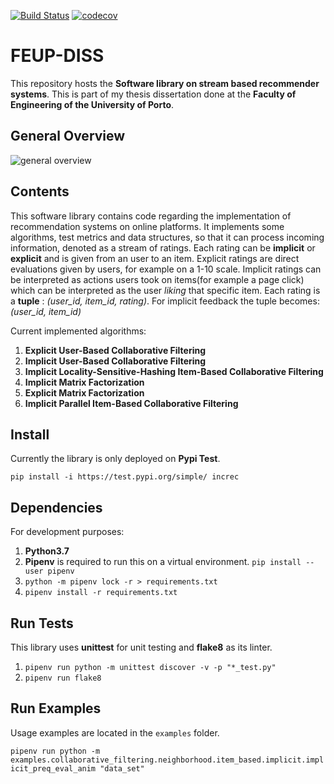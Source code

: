 [![Build Status](https://travis-ci.com/Marko50/FEUP-DISS.svg?token=zxXmDKs9f8jTTEztxFW7&branch=master)](https://travis-ci.com/Marko50/FEUP-DISS.svg?token=zxXmDKs9f8jTTEztxFW7&branch=master)
[![codecov](https://codecov.io/gh/Marko50/FEUP-DISS/branch/master/graph/badge.svg?token=V9LK9NWX9W)](https://codecov.io/gh/Marko50/FEUP-DISS)

# FEUP-DISS

This repository hosts the **Software library on stream based recommender systems**. This is part of my thesis dissertation done at
the **Faculty of Engineering of the University of Porto**.

## General Overview

![general overview](https://i.ibb.co/59SbBS5/diagram.png)

## Contents

This software library contains code regarding the implementation of recommendation systems on online platforms. It implements some algorithms, test metrics and data structures, so that it can process incoming information, denoted as a stream of ratings. Each rating can be **implicit** or **explicit** and is given from an user to an item. Explicit ratings are direct evaluations given by users, for example on a 1-10 scale. Implicit ratings can be interpreted as actions users took on items(for example a page click) which can be interpreted as the user *liking* that specific item. Each rating is a **tuple** : *(user_id, item_id, rating)*. For implicit feedback the tuple becomes: *(user_id, item_id)*

Current implemented algorithms:

1. **Explicit User-Based Collaborative Filtering**
2. **Implicit User-Based Collaborative Filtering**
3. **Implicit Locality-Sensitive-Hashing Item-Based Collaborative Filtering**
4. **Implicit Matrix Factorization**
5. **Explicit Matrix Factorization**
6. **Implicit Parallel Item-Based Collaborative Filtering**

## Install

Currently the library is only deployed on **Pypi Test**.

`pip install -i https://test.pypi.org/simple/ increc`

## Dependencies

For development purposes:

1. **Python3.7**
2. **Pipenv** is required to run this on a virtual environment. `pip install --user pipenv`
3. `python -m pipenv lock -r > requirements.txt`
4. `pipenv install -r requirements.txt`

## Run Tests

This library uses **unittest** for unit testing and **flake8** as its linter.

1. `pipenv run python -m unittest discover -v -p "*_test.py"`
2. `pipenv run flake8`

## Run Examples

Usage examples are located in the `examples` folder.

`pipenv run python -m examples.collaborative_filtering.neighborhood.item_based.implicit.implicit_preq_eval_anim "data_set"`
